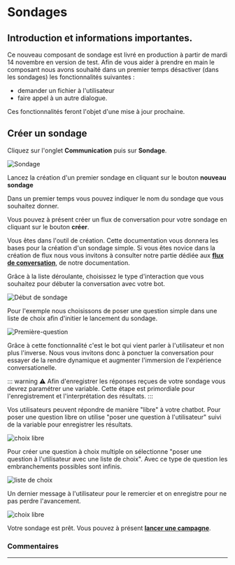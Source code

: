 
# Sondages

## Introduction et informations importantes.



Ce nouveau composant de sondage est livré en production à partir de mardi 14 novembre en version de test. 
Afin de vous aider à prendre en main le composant nous avons souhaité dans un premier temps désactiver (dans les sondages) les fonctionnalités suivantes : 
- demander un fichier  à l'utilisateur
- faire appel à un autre dialogue. 

Ces fonctionnalités feront l'objet d'une mise à jour prochaine.



## Créer un sondage



Cliquez sur l'onglet **Communication** puis sur **Sondage**. 

<div class="image_center">
  <img :src="$withBase('/assets/img/fr/communication/Sondage.PNG')" alt="Sondage">
</div>


Lancez la création d'un premier sondage en cliquant sur le bouton **nouveau sondage**

Dans un premier temps vous pouvez indiquer le nom du sondage que vous souhaitez donner.

Vous pouvez à présent créer un flux de conversation pour votre sondage en cliquant sur le bouton **créer**.

Vous êtes dans l'outil de création. Cette documentation vous donnera les bases pour la création d'un sondage simple. Si vous êtes novice dans la création de flux nous vous invitons à consulter notre partie dédiée aux [**flux de conversation**](/fr/chatbot/connaissances.html#flux-de-conversation), de notre documentation.

Grâce à la liste déroulante, choisissez le type d'interaction que vous souhaitez pour débuter la conversation avec votre bot.

<div class="image_center">
  <img :src="$withBase('/assets/img/fr/communication/creation-sondage')" alt="Début de sondage">
</div>

Pour l'exemple nous choisissons de poser une question simple dans une liste de choix afin d'initier le lancement du sondage. 



<div class="image_center">
  <img :src="$withBase('/assets/img/fr/communication/lancement-sondage')" alt="Première-question">
</div>

Grâce à cette fonctionnalité c'est le bot qui vient parler à l'utilisateur et non plus l'inverse. Nous vous invitons donc à ponctuer la conversation pour essayer de la rendre dynamique et augmenter l'immersion de l'expérience conversationelle.

::: warning ⚠️
Afin d'enregistrer les réponses reçues de votre sondage vous devrez paramétrer une variable. Cette étape est primordiale pour l'enregistrement et l'interprétation des résultats.
:::



Vos utilisateurs peuvent répondre de manière "libre" à votre chatbot. Pour poser une question libre on utilise "poser une question à l'utilisateur" suivi de la variable pour enregistrer les résultats. 


<div class="image_center">
  <img :src="$withBase('/assets/img/fr/communication/suite-sondage.png')" alt="choix libre">
</div>

Pour créer une question à choix multiple on sélectionne "poser une question à l'utilisateur avec une liste de choix". Avec ce type de question les embranchements possibles sont infinis. 

<div class="image_center">
  <img :src="$withBase('/assets/img/fr/communication/choix-multiples-sondages.png')" alt="liste de choix">
</div>


Un dernier message à l'utilisateur pour le remercier et on enregistre pour ne pas perdre l'avancement.

<div class="image_center">
  <img :src="$withBase('/assets/img/fr/communication/fin-sondage.png')" alt="choix libre">
</div>





Votre sondage est prêt. Vous pouvez à présent  [**lancer une campagne**](/fr/chatbot/campagne.html#campagne). 




### Commentaires
---

<Commentaire />
